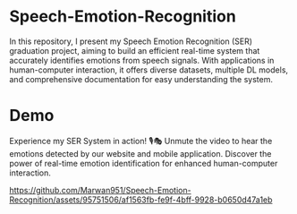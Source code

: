 # Speech-Emotion-Recognition
In this repository, I present my Speech Emotion Recognition (SER) graduation project, aiming to build an efficient real-time system that accurately identifies emotions from speech signals. With applications in human-computer interaction, it offers diverse datasets, multiple DL models, and comprehensive documentation for easy understanding the system.

# Demo
Experience my SER System in action! 🎙️🎭 Unmute the video to hear the emotions detected by our website and mobile application. Discover the power of real-time emotion identification for enhanced human-computer interaction.

https://github.com/Marwan951/Speech-Emotion-Recognition/assets/95751506/af1563fb-fe9f-4bff-9928-b0650d47a1eb

